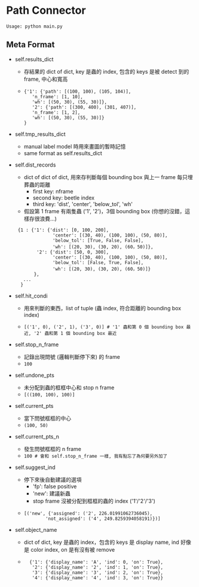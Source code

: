 # Path Connector

```
Usage: python main.py
```

## Meta Format


- self.results_dict
	- 存結果的 dict of dict, key 是蟲的 index, 包含的 keys 是被 detect 到的 frame, 中心和寬高
	- ```
	  {'1': {'path': [(100, 100), (105, 104)],
         'n_frame': [1, 10],
         'wh': [(50, 30), (55, 30)]},
         '2': {'path': [(300, 400), (301, 407)],
         'n_frame': [1, 2],
         'wh': [(50, 30), (55, 30)]}
	  }
	  ```

- self.tmp_results_dict
	- manual label model 時用來畫圖的暫時記憶
	- same format as self.results_dict

- self.dist_records
	- dict of dict of dict, 用來存判斷每個 bounding box 與上一 frame 每只埋葬蟲的距離
		- first key: nframe
		- second key: beetle index
		- third key: 'dist', 'center', 'below_tol', 'wh'
	- 假設第 1 frame 有兩隻蟲 ('1', '2')，3個 bounding box (你想的沒錯，這樣存很浪費...)
	``` 
	 {1 : {'1': {'dist': [0, 100, 200], 
	              'center': [(30, 40), (100, 100), (50, 80)], 
				  'below_tol': [True, False, False],
				  'wh': [(20, 30), (30, 20), (60，50)]},
		    '2': {'dist': [50, 0, 300], 
				  'center': [(30, 40), (100, 100), (50, 80)], 
				  'below_tol': [False, True, False],
				  'wh': [(20, 30), (30, 20), (60，50)]}
		   },
	   ...
	  }	  
  ```
	  
- self.hit_condi
	- 用來判斷的東西，list of tuple (蟲 index, 符合距離的 bounding box index)
	- ```
	  [('1', 0), ('2', 1), ('3', 0)] # '1' 蟲和第 0 個 bounding box 最近, '2' 蟲和第 1 個 bounding box 最近
	  ```

- self.stop_n_frame
	- 記錄出現問號 (邏輯判斷停下來) 的 frame
	- ```100```

- self.undone_pts
	- 未分配到蟲的框框中心和 stop n frame
	- ```[((100, 100), 100)]```
	 

- self.current_pts
	- 當下問號框框的中心
	- ```(100, 50)```

- self.current_pts_n
	- 發生問號框框的 n frame
	- ```100 # 會和 self.stop_n_frame 一樣, 我有點忘了為何要另外加了```

- self.suggest_ind
	- 停下來後自動建議的選項
		- 'fp': false positive
		- 'new': 建議新蟲
		- stop frame 沒被分配到框框的蟲的 index ('1'/'2'/'3')
	- ``` 
	  [('new', {'assigned': ('2', 226.01991062736045),
   			  'not_assigned': ('4', 249.8259394058191)})]
	  ```

- self.object_name
	- dict of dict, key 是蟲的 index，包含的 keys 是 display name, ind 好像是 color index, on 是有沒有被 remove
	- ```
		{'1': {'display_name': 'A', 'ind': 0, 'on': True},
		 '2': {'display_name': '2', 'ind': 1, 'on': True},
		 '3': {'display_name': '3', 'ind': 2, 'on': True},
		 '4': {'display_name': '4', 'ind': 3, 'on': True}}
		```

